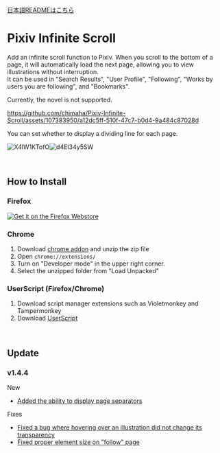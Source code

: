 [日本語READMEはこちら](https://github.com/chimaha/Pixiv-Infinite-Scroll)  

# Pixiv Infinite Scroll

Add an infinite scroll function to Pixiv. When you scroll to the bottom of a page, it will automatically load the next page, allowing you to view illustrations without interruption.  
It can be used in "Search Results", "User Profile", "Following", "Works by users you are following", and "Bookmarks".  

Currently, the novel is not supported.  

https://github.com/chimaha/Pixiv-Infinite-Scroll/assets/107383950/a12dc5ff-510f-47c7-b0d4-9a484c87028d  


You can set whether to display a dividing line for each page.  

![X4lW1KTofO](https://github.com/chimaha/Pixiv-Infinite-Scroll/assets/107383950/fef7ec7f-fdcd-4184-a576-53331f382e51)![d4EI34y5SW](https://github.com/chimaha/Pixiv-Infinite-Scroll/assets/107383950/cefb6473-e3b4-4013-8ad0-c7467001d469)

&nbsp;  

## How to Install
### Firefox
<a href="https://addons.mozilla.org/en-US/firefox/addon/pixiv-infinite-scroll/" rel="nofollow"><img src="https://camo.githubusercontent.com/93008761190f691a7bea18556da6cad05b8ac6ef6a1e9e4121718bec79a45768/68747470733a2f2f626c6f672e6d6f7a696c6c612e6f72672f6164646f6e732f66696c65732f323031352f31312f6765742d7468652d6164646f6e2e706e67" alt="Get it on the Firefox Webstore" data-canonical-src="https://blog.mozilla.org/addons/files/2015/11/get-the-addon.png" style="max-width: 100%;"></a>

### Chrome
1. Download [chrome addon](https://github.com/chimaha/Pixiv-Infinite-Scroll/releases/latest/download/chrome_PixivInfiniteScroll.zip) and unzip the zip file  
2. Open `chrome://extensions/`
3. Turn on "Developer mode" in the upper right corner.
4. Select the unzipped folder from "Load Unpacked"

### UserScript (Firefox/Chrome)
1. Download script manager extensions such as Violetmonkey and Tampermonkey
2. Download [UserScript](https://github.com/chimaha/Pixiv-Infinite-Scroll/raw/main/script/pixivinfinitescroll.user.js)

&nbsp;  

## Update  
### v1.4.4  
New  
- [Added the ability to display page separators](https://github.com/chimaha/Pixiv-Infinite-Scroll/commit/a78c50d8dc7a5b66fd7c5663406f6ca723a9022f)

Fixes
- [Fixed a bug where hovering over an illustration did not change its transparency](https://github.com/chimaha/Pixiv-Infinite-Scroll/commit/046a1b5b395918380aef0649f1d706ad22402df5)
- [Fixed proper element size on "follow" page](https://github.com/chimaha/Pixiv-Infinite-Scroll/commit/6e849a861db31db2bc97e5176aca364b569cbc42)